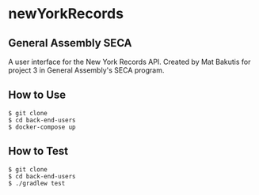 # newYorkRecords

## General Assembly SECA
A user interface for the New York Records API.
Created by Mat Bakutis for project 3 in General Assembly's SECA program.

## How to Use
```
$ git clone
$ cd back-end-users
$ docker-compose up
```
## How to Test
```
$ git clone
$ cd back-end-users
$ ./gradlew test
```
